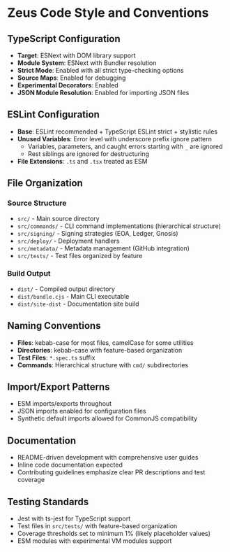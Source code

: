 # Zeus Code Style and Conventions

## TypeScript Configuration
- **Target**: ESNext with DOM library support
- **Module System**: ESNext with Bundler resolution
- **Strict Mode**: Enabled with all strict type-checking options
- **Source Maps**: Enabled for debugging
- **Experimental Decorators**: Enabled
- **JSON Module Resolution**: Enabled for importing JSON files

## ESLint Configuration
- **Base**: ESLint recommended + TypeScript ESLint strict + stylistic rules
- **Unused Variables**: Error level with underscore prefix ignore pattern
  - Variables, parameters, and caught errors starting with `_` are ignored
  - Rest siblings are ignored for destructuring
- **File Extensions**: `.ts` and `.tsx` treated as ESM

## File Organization
### Source Structure
- `src/` - Main source directory
- `src/commands/` - CLI command implementations (hierarchical structure)
- `src/signing/` - Signing strategies (EOA, Ledger, Gnosis)
- `src/deploy/` - Deployment handlers
- `src/metadata/` - Metadata management (GitHub integration)
- `src/tests/` - Test files organized by feature

### Build Output
- `dist/` - Compiled output directory
- `dist/bundle.cjs` - Main CLI executable
- `dist/site-dist` - Documentation site build

## Naming Conventions
- **Files**: kebab-case for most files, camelCase for some utilities
- **Directories**: kebab-case with feature-based organization
- **Test Files**: `*.spec.ts` suffix
- **Commands**: Hierarchical structure with `cmd/` subdirectories

## Import/Export Patterns
- ESM imports/exports throughout
- JSON imports enabled for configuration files
- Synthetic default imports allowed for CommonJS compatibility

## Documentation
- README-driven development with comprehensive user guides
- Inline code documentation expected
- Contributing guidelines emphasize clear PR descriptions and test coverage

## Testing Standards
- Jest with ts-jest for TypeScript support
- Test files in `src/tests/` with feature-based organization
- Coverage thresholds set to minimum 1% (likely placeholder values)
- ESM modules with experimental VM modules support